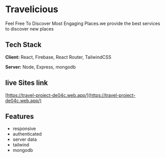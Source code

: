 
# Travelicious

Feel Free To Discover Most Engaging Places.we provide the best services to discover new places

## Tech Stack

**Client:** React, Firebase, React Router, TailwindCSS

**Server:** Node, Express, mongodb



## live Sites link

[https://travel-project-de04c.web.app/](https://travel-project-de04c.web.app/)


## Features

- responsive
- authenticated
- server data
- tailwind
 - mongodb
